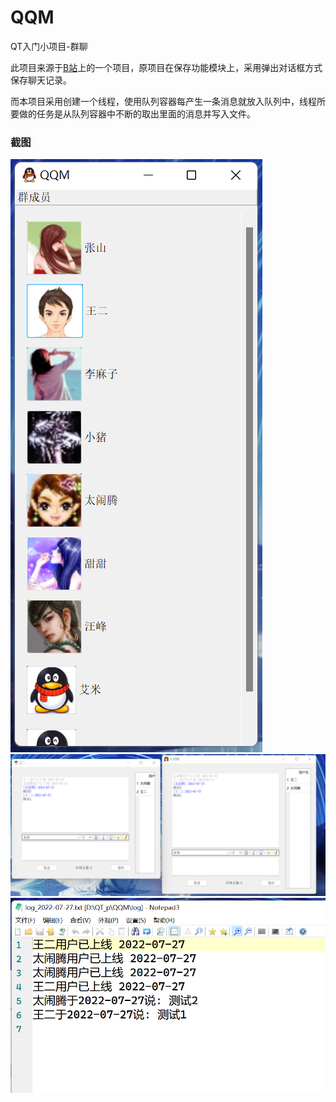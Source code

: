 # QQM

QT入门小项目-群聊

 此项目来源于[B站](https://www.bilibili.com/video/BV1iy4y1t7PL?spm_id_from=333.1007.top_right_bar_window_default_collection.content.click)上的一个项目，原项目在保存功能模块上，采用弹出对话框方式保存聊天记录。

而本项目采用创建一个线程，使用队列容器每产生一条消息就放入队列中，线程所要做的任务是从队列容器中不断的取出里面的消息并写入文件。



### 截图
![主界面](https://github.com/xiatian4739/QQM/blob/main/Picture/zujm.png)
![聊天界面](https://github.com/xiatian4739/QQM/blob/main/Picture/liaot.png)
![记录](https://github.com/xiatian4739/QQM/blob/main/Picture/log.png)

